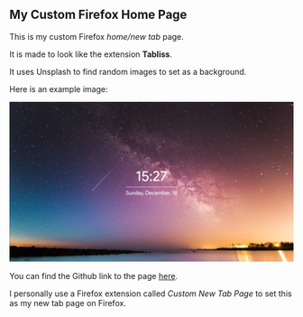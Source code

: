 ## My Custom Firefox Home Page

This is my custom Firefox *home/new tab* page. 

It is made to look like the extension **Tabliss**.

It uses Unsplash to find random images to set as a background. 

Here is an example image:

![example.png](./images/example.png)

You can find the Github link to the page [here](https://michahere.github.io/Home-Page/).

I personally use a Firefox extension called *Custom New Tab Page* to set this as my new tab page on Firefox. 
